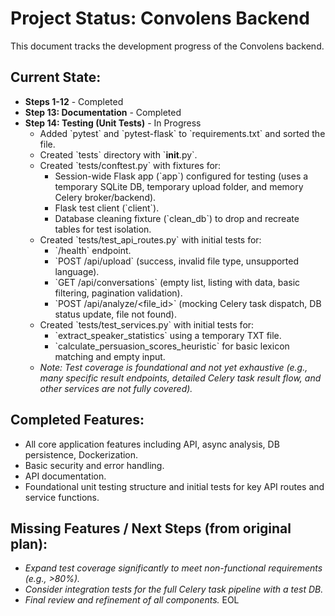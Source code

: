 # Project Status: Convolens Backend

This document tracks the development progress of the Convolens backend.

## Current State:
- **Steps 1-12** - Completed
- **Step 13: Documentation** - Completed
- **Step 14: Testing (Unit Tests)** - In Progress
    - Added \`pytest\` and \`pytest-flask\` to \`requirements.txt\` and sorted the file.
    - Created \`tests\` directory with \`__init__.py\`.
    - Created \`tests/conftest.py\` with fixtures for:
        - Session-wide Flask app (\`app\`) configured for testing (uses a temporary SQLite DB, temporary upload folder, and memory Celery broker/backend).
        - Flask test client (\`client\`).
        - Database cleaning fixture (\`clean_db\`) to drop and recreate tables for test isolation.
    - Created \`tests/test_api_routes.py\` with initial tests for:
        - \`/health\` endpoint.
        - \`POST /api/upload\` (success, invalid file type, unsupported language).
        - \`GET /api/conversations\` (empty list, listing with data, basic filtering, pagination validation).
        - \`POST /api/analyze/<file_id>\` (mocking Celery task dispatch, DB status update, file not found).
    - Created \`tests/test_services.py\` with initial tests for:
        - \`extract_speaker_statistics\` using a temporary TXT file.
        - \`calculate_persuasion_scores_heuristic\` for basic lexicon matching and empty input.
    - *Note: Test coverage is foundational and not yet exhaustive (e.g., many specific result endpoints, detailed Celery task result flow, and other services are not fully covered).*

## Completed Features:
- All core application features including API, async analysis, DB persistence, Dockerization.
- Basic security and error handling.
- API documentation.
- Foundational unit testing structure and initial tests for key API routes and service functions.

## Missing Features / Next Steps (from original plan):
- *Expand test coverage significantly to meet non-functional requirements (e.g., >80%).*
- *Consider integration tests for the full Celery task pipeline with a test DB.*
- *Final review and refinement of all components.*
EOL
